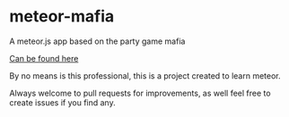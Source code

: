 # meteor-mafia
A meteor.js app based on the party game mafia

[Can be found here](http://mafiagame.meteor.com)

By no means is this professional, this is a project created to learn meteor.

Always welcome to pull requests for improvements, as well feel free to create issues if you find any.
